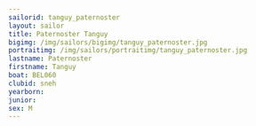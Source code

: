 ```yaml
---
sailorid: tanguy_paternoster
layout: sailor
title: Paternoster Tanguy
bigimg: /img/sailors/bigimg/tanguy_paternoster.jpg
portraitimg: /img/sailors/portraitimg/tanguy_paternoster.jpg
lastname: Paternoster
firstname: Tanguy
boat: BEL060
clubid: sneh
yearborn: 
junior: 
sex: M
---
```

